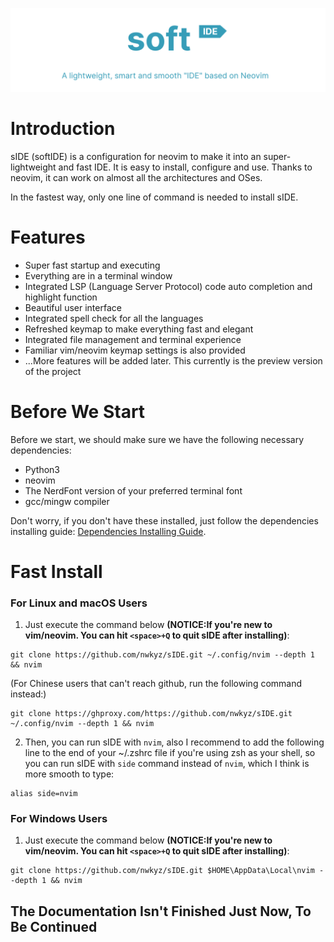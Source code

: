 ![softIDE](https://raw.githubusercontent.com/nwkyz/nwkyz-picbed/main/storage/title1-2.png)


# Introduction
sIDE (softIDE) is a configuration for neovim to make it into an super-lightweight and fast IDE. It is easy to install, configure and use. Thanks to neovim, it can work on almost all the architectures and OSes.

In the fastest way, only one line of command is needed to install sIDE.

# Features
* Super fast startup and executing
* Everything are in a terminal window
* Integrated LSP (Language Server Protocol) code auto completion and highlight function
* Beautiful user interface
* Integrated spell check for all the languages
* Refreshed keymap to make everything fast and elegant
* Integrated file management and terminal experience
* Familiar vim/neovim keymap settings is also provided
* ...More features will be added later. This currently is the preview version of the project

# Before We Start
Before we start, we should make sure we have the following necessary dependencies:
* Python3
* neovim
* The NerdFont version of your preferred terminal font
* gcc/mingw compiler

Don't worry, if you don't have these installed, just follow the dependencies installing guide: [Dependencies Installing Guide](./INSTALL_DEPENDENCIES.md).

# Fast Install
### For Linux and macOS Users
1. Just execute the command below **(NOTICE:If you're new to vim/neovim. You can hit `<space>+Q` to quit sIDE after installing)**:
```
git clone https://github.com/nwkyz/sIDE.git ~/.config/nvim --depth 1 && nvim
```
(For Chinese users that can't reach github, run the following command instead:)
```
git clone https://ghproxy.com/https://github.com/nwkyz/sIDE.git ~/.config/nvim --depth 1 && nvim
```
2. Then, you can run sIDE with `nvim`, also I recommend to add the following line to the end of your ~/.zshrc file if you're using zsh as your shell, so you can run sIDE with `side` command instead of `nvim`, which I think is more smooth to type:
```
alias side=nvim
```

### For Windows Users
1. Just execute the command below **(NOTICE:If you're new to vim/neovim. You can hit `<space>+Q` to quit sIDE after installing)**:
```
git clone https://github.com/nwkyz/sIDE.git $HOME\AppData\Local\nvim --depth 1 && nvim
```

## **The Documentation Isn't Finished Just Now, To Be Continued**
